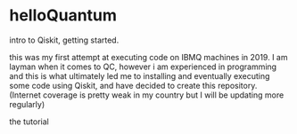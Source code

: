 # helloQuantum
intro to Qiskit, getting started.

this was my first attempt at executing code on IBMQ machines in 2019.
I am layman when it comes to QC, however i am experienced in programming and this is what ultimately led me to 
installing and eventually executing some code using Qiskit, and have decided to create this repository.
(Internet coverage is pretty weak in my country but I will be updating more regularly)

the tutorial 
